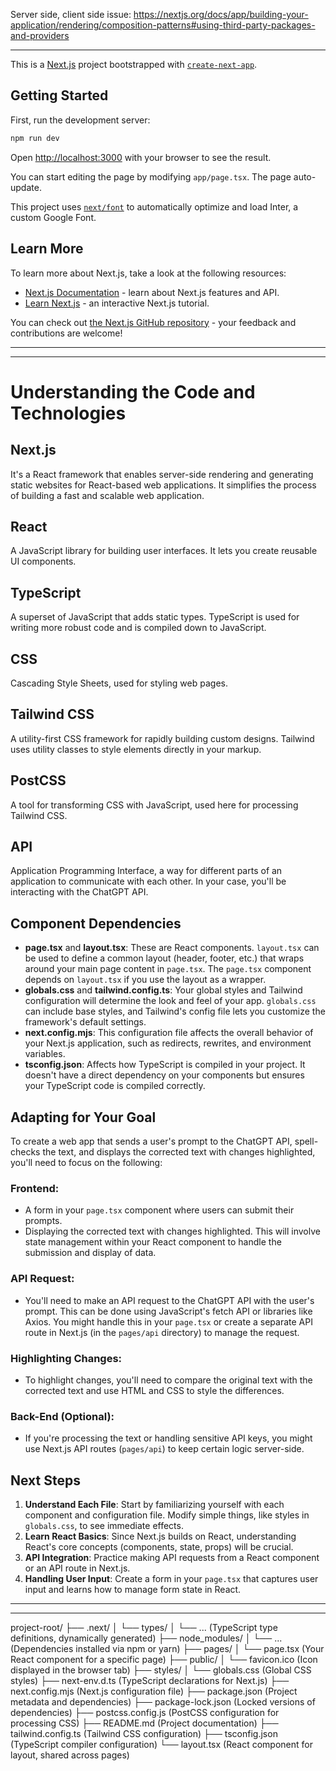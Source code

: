 


Server side, client side issue:
https://nextjs.org/docs/app/building-your-application/rendering/composition-patterns#using-third-party-packages-and-providers





______________________________






This is a [Next.js](https://nextjs.org/) project bootstrapped with [`create-next-app`](https://github.com/vercel/next.js/tree/canary/packages/create-next-app).

## Getting Started

First, run the development server:

```bash
npm run dev
```

Open [http://localhost:3000](http://localhost:3000) with your browser to see the result.

You can start editing the page by modifying `app/page.tsx`. The page auto-update.

This project uses [`next/font`](https://nextjs.org/docs/basic-features/font-optimization) to automatically optimize and load Inter, a custom Google Font.

## Learn More

To learn more about Next.js, take a look at the following resources:

- [Next.js Documentation](https://nextjs.org/docs) - learn about Next.js features and API.
- [Learn Next.js](https://nextjs.org/learn) - an interactive Next.js tutorial.

You can check out [the Next.js GitHub repository](https://github.com/vercel/next.js/) - your feedback and contributions are welcome!




______________________________










______________________________



# Understanding the Code and Technologies

## Next.js
It's a React framework that enables server-side rendering and generating static websites for React-based web applications. It simplifies the process of building a fast and scalable web application.

## React
A JavaScript library for building user interfaces. It lets you create reusable UI components.

## TypeScript
A superset of JavaScript that adds static types. TypeScript is used for writing more robust code and is compiled down to JavaScript.

## CSS
Cascading Style Sheets, used for styling web pages.

## Tailwind CSS
A utility-first CSS framework for rapidly building custom designs. Tailwind uses utility classes to style elements directly in your markup.

## PostCSS
A tool for transforming CSS with JavaScript, used here for processing Tailwind CSS.

## API
Application Programming Interface, a way for different parts of an application to communicate with each other. In your case, you'll be interacting with the ChatGPT API.

## Component Dependencies
- **page.tsx** and **layout.tsx**: These are React components. `layout.tsx` can be used to define a common layout (header, footer, etc.) that wraps around your main page content in `page.tsx`. The `page.tsx` component depends on `layout.tsx` if you use the layout as a wrapper.
- **globals.css** and **tailwind.config.ts**: Your global styles and Tailwind configuration will determine the look and feel of your app. `globals.css` can include base styles, and Tailwind's config file lets you customize the framework's default settings.
- **next.config.mjs**: This configuration file affects the overall behavior of your Next.js application, such as redirects, rewrites, and environment variables.
- **tsconfig.json**: Affects how TypeScript is compiled in your project. It doesn't have a direct dependency on your components but ensures your TypeScript code is compiled correctly.

## Adapting for Your Goal
To create a web app that sends a user's prompt to the ChatGPT API, spell-checks the text, and displays the corrected text with changes highlighted, you'll need to focus on the following:

### Frontend:
- A form in your `page.tsx` component where users can submit their prompts.
- Displaying the corrected text with changes highlighted. This will involve state management within your React component to handle the submission and display of data.

### API Request:
- You'll need to make an API request to the ChatGPT API with the user's prompt. This can be done using JavaScript's fetch API or libraries like Axios. You might handle this in your `page.tsx` or create a separate API route in Next.js (in the `pages/api` directory) to manage the request.

### Highlighting Changes:
- To highlight changes, you'll need to compare the original text with the corrected text and use HTML and CSS to style the differences.

### Back-End (Optional):
- If you're processing the text or handling sensitive API keys, you might use Next.js API routes (`pages/api`) to keep certain logic server-side.

## Next Steps
1. **Understand Each File**: Start by familiarizing yourself with each component and configuration file. Modify simple things, like styles in `globals.css`, to see immediate effects.
2. **Learn React Basics**: Since Next.js builds on React, understanding React's core concepts (components, state, props) will be crucial.
3. **API Integration**: Practice making API requests from a React component or an API route in Next.js.
4. **Handling User Input**: Create a form in your `page.tsx` that captures user input and learns how to manage form state in React.




______________________________










______________________________




project-root/
├── .next/
│   └── types/
│       └── ... (TypeScript type definitions, dynamically generated)
├── node_modules/
│   └── ... (Dependencies installed via npm or yarn)
├── pages/
│   └── page.tsx (Your React component for a specific page)
├── public/
│   └── favicon.ico (Icon displayed in the browser tab)
├── styles/
│   └── globals.css (Global CSS styles)
├── next-env.d.ts (TypeScript declarations for Next.js)
├── next.config.mjs (Next.js configuration file)
├── package.json (Project metadata and dependencies)
├── package-lock.json (Locked versions of dependencies)
├── postcss.config.js (PostCSS configuration for processing CSS)
├── README.md (Project documentation)
├── tailwind.config.ts (Tailwind CSS configuration)
├── tsconfig.json (TypeScript compiler configuration)
└── layout.tsx (React component for layout, shared across pages)